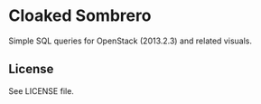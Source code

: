 Cloaked Sombrero
================

Simple SQL queries for OpenStack (2013.2.3) and related visuals.

License
-------

See LICENSE file.
